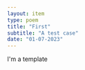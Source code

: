 ```yaml
---
layout: item
type: poem
title: "First"
subtitle: "A test case"
date: "01-07-2023"
---
```


I'm a template
